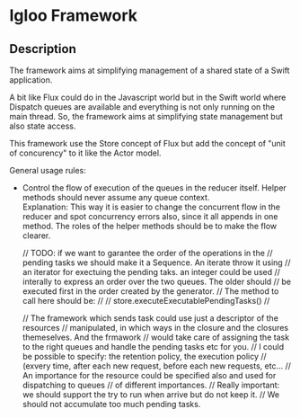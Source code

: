 #  Igloo Framework

## Description

The framework aims at simplifying management of a shared state of a Swift application.

A bit like Flux could do in the Javascript world but in the Swift world where Dispatch queues are available and everything is not only running on the main thread. So, the framework aims at simplifying state management but also state access.

This framework use the Store concept of Flux but add the concept of "unit of concurency" to it like the Actor model. 


General usage rules: 

- Control the flow of execution of the queues in the reducer itself. Helper methods should never assume any queue context.  
    Explanation: This way it is easier to change the concurrent flow in the reducer and spot concurrency errors also, since 
    it all appends in one method. The roles of the helper methods should be to make the flow clearer. 


    // TODO: if we want to garantee the order of the operations in the
    // pending tasks we should make it a Sequence. An iterate throw it using
    // an iterator for exectuing the pending taks. an integer could be used
    // interally to express an order over the two queues. The older should
    // be executed first in the order created by the generator.
    // The method to call here should be:
    //
    // store.executeExecutablePendingTasks()
    //

    // The framework which sends task could use just a descriptor of the resources
    // manipulated, in which ways in the closure and the closures themeselves. And the frmawork
    // would take care of assigning the task to the right queues and handle the pending tasks etc for you.
    // I could be possible to specify: the retention policy, the execution policy 
    // (exvery time, after each new request, before each new requests, etc... 
    // An importance for the resource could be specified also and used for dispatching to queues 
    // of different importances.
    // Really important: we should support the try to run when arrive but do not keep it. 
    // We should not accumulate too much pending tasks.

